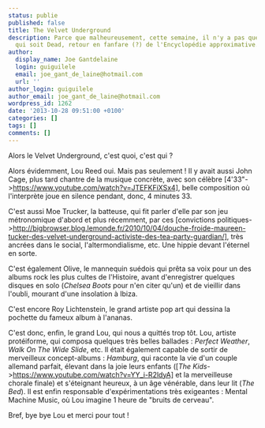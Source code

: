 ```yaml
---
status: publie
published: false
title: The Velvet Underground
description: Parce que malheureusement, cette semaine, il n'y a pas que le Rooster
  qui soit Dead, retour en fanfare (?) de l'Encyclopédie approximative.
author:
  display_name: Joe Gantdelaine
  login: guiguilele
  email: joe_gant_de_laine@hotmail.com
  url: ''
author_login: guiguilele
author_email: joe_gant_de_laine@hotmail.com
wordpress_id: 1262
date: '2013-10-28 09:51:00 +0100'
categories: []
tags: []
comments: []
---
```

Alors le Velvet Underground, c'est quoi, c'est qui ?

Alors évidemment, Lou Reed oui. Mais pas seulement ! Il y avait aussi John Cage, plus tard chantre de la musique concrète, avec son célèbre [4'33"->https://www.youtube.com/watch?v=JTEFKFiXSx4], belle composition où l'interprète joue en silence pendant, donc, 4 minutes 33.

C'est aussi Moe Trucker, la batteuse, qui fit parler d'elle par son jeu métronomique d'abord et plus récemment, par ces [convictions politiques->http://bigbrowser.blog.lemonde.fr/2010/10/04/douche-froide-maureen-tucker-des-velvet-underground-activiste-des-tea-party-guardian/], très ancrées dans le social, l'altermondialisme, etc. Une hippie devant l'éternel en sorte.

C'est également Olive, le mannequin suédois qui prêta sa voix pour un des albums rock les plus cultes de l'Histoire, avant d'enregistrer quelques disques en solo (*Chelsea Boots* pour n'en citer qu'un) et de vieillir dans l'oubli, mourant d'une insolation à Ibiza.

C'est encore Roy Lichtenstein, le grand artiste pop art qui dessina la pochette du fameux album à l'ananas.

C'est donc, enfin, le grand Lou, qui nous a quittés trop tôt. Lou, artiste protéiforme, qui composa quelques très belles ballades : *Perfect Weather*, *Walk On The Wide Slide*, etc. Il était également capable de sortir de merveilleux concept-albums : *Hamburg*, qui raconte la vie d'un couple allemand parfait, élevant dans la joie leurs enfants ([*The Kids*->https://www.youtube.com/watch?v=YY_i-R2ldyA] et la merveilleuse chorale finale) et s'éteignant heureux, à un âge vénérable, dans leur lit (*The Bed*). Il est enfin responsable d'expérimentations très exigeantes : Mental Machine Music, où Lou imagine 1 heure de "bruits de cerveau".

Bref, bye bye Lou et merci pour tout !

